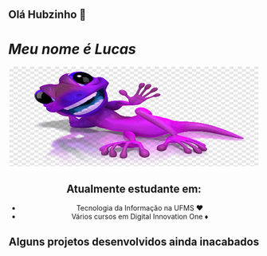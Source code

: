 ## Olá Hubzinho 👋
# ___Meu nome é Lucas___ 
<center><img src="image.png" width="500" height="200"><center>

## Atualmente estudante em:
- Tecnologia da Informação na UFMS ♥️ 
- Vários cursos em Digital Innovation One ♦️

## Alguns projetos desenvolvidos ainda inacabados

